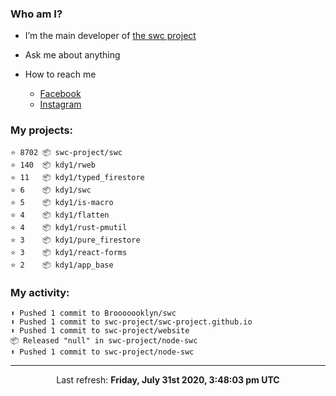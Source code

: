 ### Who am I?

- I’m the main developer of [the swc project](https://github.com/swc-project/swc)

- Ask me about anything

- How to reach me
  - [Facebook](https://www.facebook.com/profile.php?id=100024888122318)
  - [Instagram](https://www.instagram.com/kdy1123/)

### My projects:

```
⭐️ 8702 📦 swc-project/swc
⭐️ 140  📦 kdy1/rweb
⭐️ 11   📦 kdy1/typed_firestore
⭐️ 6    📦 kdy1/swc
⭐️ 5    📦 kdy1/is-macro
⭐️ 4    📦 kdy1/flatten
⭐️ 4    📦 kdy1/rust-pmutil
⭐️ 3    📦 kdy1/pure_firestore
⭐️ 3    📦 kdy1/react-forms
⭐️ 2    📦 kdy1/app_base
```

### My activity:

```
⬆️ Pushed 1 commit to Brooooooklyn/swc
⬆️ Pushed 1 commit to swc-project/swc-project.github.io
⬆️ Pushed 1 commit to swc-project/website
📦 Released "null" in swc-project/node-swc
⬆️ Pushed 1 commit to swc-project/node-swc
```

------------
<p align="center">Last refresh: <b>Friday, July 31st 2020, 3:48:03 pm UTC</b></p>